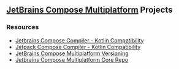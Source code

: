 ## [JetBrains Compose Multiplatform][1] Projects


### Resources

 * [Jetbrains Compose Compiler - Kotlin Compatibility](https://github.com/JetBrains/compose-multiplatform/blob/master/gradle-plugins/compose/src/main/kotlin/org/jetbrains/compose/ComposeCompilerCompatibility.kt#L7)
 * [Jetpack Compose Compiler - Kotlin Compatibility](https://developer.android.com/jetpack/androidx/releases/compose-kotlin#pre-release_kotlin_compatibility)
 * [JetBrains Compose Multiplatform Versioning](https://github.com/JetBrains/compose-multiplatform/blob/master/VERSIONING.md)
 * [Jetbrains Compose Multiplatform Core Repo](https://github.com/JetBrains/compose-multiplatform-core)


[1]: https://github.com/JetBrains/compose-multiplatform
